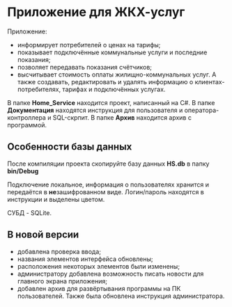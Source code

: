 # Приложение для ЖКХ-услуг

Приложение:
 - информирует потребителей о ценах на тарифы;
 - показывает подключённые коммунальные услуги и последние показания;
 - позволяет передавать показания счётчиков;
 - высчитывает стоимость оплаты жилищно-коммунальных услуг.
А также создавать, редактировать и удалять информацию о клиентах-потребителях, тарифах и подключённых услугах.

В папке **Home_Service** находится проект, написанный на C#.
В папке **Документация** находятся инструкция для пользователя и оператора-контроллера и SQL-скрпит.
В папке **Архив** находится архив с программой.

## Особенности базы данных

После компиляции проекта скопируйте базу данных **HS.db** в папку **bin/Debug**

Подключение локальное, информация о пользователях хранится и передаётся в **не**зашифрованном виде. Логин/пароль находятся в инструкции и выделены цветом.

СУБД - SQLite.

## В новой версии
 - добавлена проверка ввода;
 - названия элементов интерфейса обновлены;
 - расположения некоторых элементов были изменены;
 - администратору добавлена возможность писать новости для главного экрана приложения;
 - добавлен архив для развёртывания программы на ПК пользователей. Также была обновлена инструкция администратора. 
